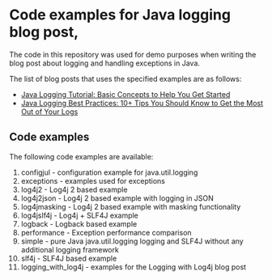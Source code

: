 # Code examples for Java logging blog post,

The code in this repository was used for demo purposes when writing the blog post about logging and handling exceptions in Java. 

The list of blog posts that uses the specified examples are as follows:
 * [Java Logging Tutorial: Basic Concepts to Help You Get Started](https://sematext.com/blog/java-logging/)
 * [Java Logging Best Practices: 10+ Tips You Should Know to Get the Most Out of Your Logs](https://sematext.com/blog/java-logging-best-practices/)

## Code examples
 
The following code examples are available:

  1. configjul - configuration example for java.util.logging 
  2. exceptions - examples used for exceptions
  3. log4j2 - Log4j 2 based example
  4. log4j2json - Log4j 2 based example with logging in JSON
  5. log4jmasking - Log4j 2 based example with masking functionality
  6. log4jslf4j - Log4j + SLF4J example
  7. logback - Logback based example
  8. performance - Exception performance comparison
  9. simple - pure Java java.util.logging logging and SLF4J without any additional logging framework
  10. slf4j - SLF4J based example
  11. logging_with_log4j - examples for the Logging with Log4j blog post 
